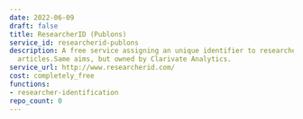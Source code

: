 ```yaml
---
date: 2022-06-09
draft: false
title: ResearcherID (Publons)
service_id: researcherid-publons
description: A free service assigning an unique identifier to researchers publishing
  articles.Same aims, but owned by Clarivate Analytics.
service_url: http://www.researcherid.com/
cost: completely_free
functions:
- researcher-identification
repo_count: 0
---
```



